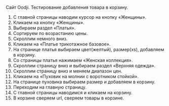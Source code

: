 Сайт Oodji. Тестирование добавления товара в корзину.

1. С главной страницы наводим курсор на кнопку «Женщины».
2. Кликаем на кнопку «Женщины».
3. Выбираем раздел «Платья».
4. Сортируем по возрастанию цены.
5. Скроллим немного вниз.
6. Кликаем на «Платье трикотажное базовое».
7. На странице платья выбираем цвет(желтый), размер(xs), добавляем в корзину.
8. Со страницы платья нажимаем «Женская коллекция».
9. Скроллим страницу вниз и выбираем раздел «Верхняя одежда».
10. Скроллим страницу вниз и меняем диапазон цен.
11. Кликаем на «Пуховик на молнии с воротником стойкой».
12. На странице пуховика выбираем размер и добавляем в корзину.
13. Переходим на главную страницу.
14. С главной страницы наводимся и кликаем на корзину.
15. В корзине сверяем url, сверяем товары в корзине.